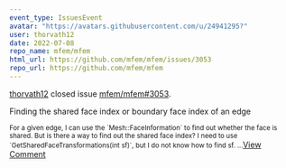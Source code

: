 ```yaml
---
event_type: IssuesEvent
avatar: "https://avatars.githubusercontent.com/u/24941295?"
user: thorvath12
date: 2022-07-08
repo_name: mfem/mfem
html_url: https://github.com/mfem/mfem/issues/3053
repo_url: https://github.com/mfem/mfem
---
```


<a href='https://github.com/thorvath12' target='_blank'>thorvath12</a> closed issue <a href='https://github.com/mfem/mfem/issues/3053' target='_blank'>mfem/mfem#3053</a>.

<p>Finding the shared face index or boundary face index of an edge</p><small>For a given edge, I can use the `Mesh::FaceInformation` to find out whether the face is shared. But is there a way to find out the shared face index? I need to use `GetSharedFaceTransformations(int sf)`, but I do not know how to find sf....</small><a href='https://github.com/mfem/mfem/issues/3053' target='_blank'>View Comment</a>